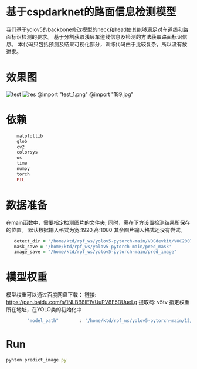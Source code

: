 # 基于cspdarknet的路面信息检测模型
我们基于yolov5的backbone修改模型的neck和head使其能够满足对车道线和路面标识检测的要求。
基于分割获取浅层车道线信息及检测的方法获取路面标识信息。
本代码只包括预测及结果可视化部分，训练代码由于比较复杂，所以没有放进来。
# 效果图
![test](https://github.com/mayberpf/cv_lane/blob/main/img/189.jpg)
![res](https://github.com/mayberpf/cv_lane/blob/main/img/test_1.png)
@import "test_1.png"
@import "189.jpg"

# 依赖
```ruby
    matplotlib
    glob
    cv2
    colorsys
    os
    time
    numpy 
    torch
    PIL 
 ```
 # 数据准备
 在main函数中，需要指定检测图片的文件夹;
 同时，需在下方设置检测结果所保存的位置。
 默认数据输入格式为宽:1920,高:1080
 其余图片输入格式还没有尝试。
 ```ruby
    detect_dir = '/home/ktd/rpf_ws/yolov5-pytorch-main/VOCdevkit/VOC2007/JPEGImages/'
    mask_save = '/home/ktd/rpf_ws/yolov5-pytorch-main/pred_mask'
    image_save = "/home/ktd/rpf_ws/yolov5-pytorch-main/pred_image"
 ```
 # 模型权重
 模型权重可以通过百度网盘下载：
链接: https://pan.baidu.com/s/1NLBB8lE1VUuPV8F5DUueLg 提取码: v5tv 
 指定权重所在地址，在YOLO类的初始化中
 ```ruby
         "model_path"        : '/home/ktd/rpf_ws/yolov5-pytorch-main/12/last_epoch_weights.pth',
 ```
# Run
```ruby
pyhton predict_image.py
```
 